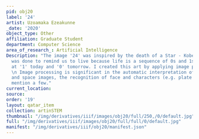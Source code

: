 ```yaml
---
pid: obj20
label: '24'
artist: Uzoamaka Ezeakunne
_date: '2020'
object_type: Other
affiliation: Graduate Student
department: Computer Science
area_of_research_: Artificial Intelligence
Description: "The image '24' was inspired by the death of a Star - Kobe Bryant. It
  was done to remind us to live because life is a sequence of 0s and 1s; it can be
  at '1' today and '0' tomorrow. I created this art by applying image processing technique.\n
  \n Image processing is significant in the automatic interpretation of biological
  and space images, the recognition of face and characters (e.g. plate numbers), to
  mention a few."
current_location: 
source: 
order: '19'
layout: qatar_item
collection: artinSTEM
thumbnail: "/img/derivatives/iiif/images/obj20/full/250,/0/default.jpg"
full: "/img/derivatives/iiif/images/obj20/full/full/0/default.jpg"
manifest: "/img/derivatives/iiif/obj20/manifest.json"
---
```

